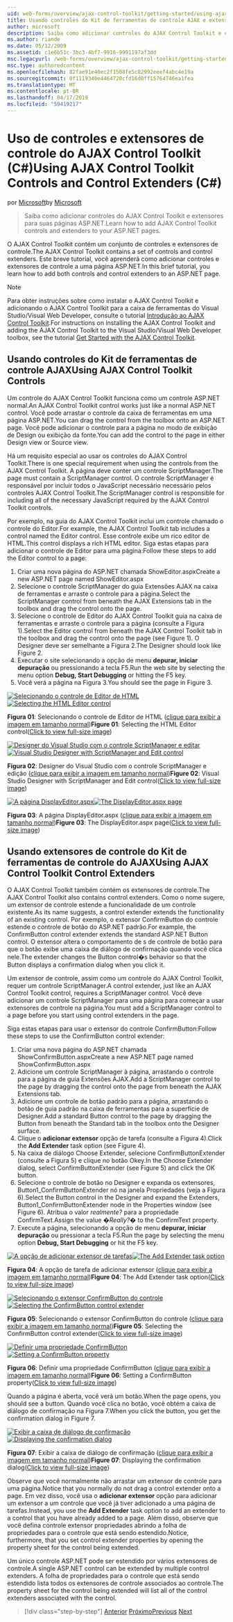 ```yaml
---
uid: web-forms/overview/ajax-control-toolkit/getting-started/using-ajax-control-toolkit-controls-and-control-extenders-cs
title: Usando controles do Kit de ferramentas de controle AJAX e extensores de controle (c#) | Microsoft Docs
author: microsoft
description: Saiba como adicionar controles do AJAX Control Toolkit e extensores para suas páginas ASP.NET.
ms.author: riande
ms.date: 05/12/2009
ms.assetid: c1e6b51c-3bc3-4bf7-9916-9991197af3dd
msc.legacyurl: /web-forms/overview/ajax-control-toolkit/getting-started/using-ajax-control-toolkit-controls-and-control-extenders-cs
msc.type: authoredcontent
ms.openlocfilehash: 82fae91e40ec2f1508fe5c82992eeef4abc4e19a
ms.sourcegitcommit: 0f1119340e4464720cfd16d0ff15764746ea1fea
ms.translationtype: MT
ms.contentlocale: pt-BR
ms.lasthandoff: 04/17/2019
ms.locfileid: "59419217"
---
```

# <a name="using-ajax-control-toolkit-controls-and-control-extenders-c"></a><span data-ttu-id="89147-103">Uso de controles e extensores de controle do AJAX Control Toolkit (C#)</span><span class="sxs-lookup"><span data-stu-id="89147-103">Using AJAX Control Toolkit Controls and Control Extenders (C#)</span></span>

<span data-ttu-id="89147-104">por [Microsoft](https://github.com/microsoft)</span><span class="sxs-lookup"><span data-stu-id="89147-104">by [Microsoft](https://github.com/microsoft)</span></span>

> <span data-ttu-id="89147-105">Saiba como adicionar controles do AJAX Control Toolkit e extensores para suas páginas ASP.NET.</span><span class="sxs-lookup"><span data-stu-id="89147-105">Learn how to add AJAX Control Toolkit controls and extenders to your ASP.NET pages.</span></span>


<span data-ttu-id="89147-106">O AJAX Control Toolkit contém um conjunto de controles e extensores de controle.</span><span class="sxs-lookup"><span data-stu-id="89147-106">The AJAX Control Toolkit contains a set of controls and control extenders.</span></span> <span data-ttu-id="89147-107">Este breve tutorial, você aprenderá como adicionar controles e extensores de controle a uma página ASP.NET.</span><span class="sxs-lookup"><span data-stu-id="89147-107">In this brief tutorial, you learn how to add both controls and control extenders to an ASP.NET page.</span></span>

> [!NOTE] 
> 
> <span data-ttu-id="89147-108">Para obter instruções sobre como instalar o AJAX Control Toolkit e adicionando o AJAX Control Toolkit para a caixa de ferramentas do Visual Studio/Visual Web Developer, consulte o tutorial [Introdução ao AJAX Control Toolkit](get-started-with-the-ajax-control-toolkit-cs.md).</span><span class="sxs-lookup"><span data-stu-id="89147-108">For instructions on installing the AJAX Control Toolkit and adding the AJAX Control Toolkit to the Visual Studio/Visual Web Developer toolbox, see the tutorial [Get Started with the AJAX Control Toolkit](get-started-with-the-ajax-control-toolkit-cs.md).</span></span>


## <a name="using-ajax-control-toolkit-controls"></a><span data-ttu-id="89147-109">Usando controles do Kit de ferramentas de controle AJAX</span><span class="sxs-lookup"><span data-stu-id="89147-109">Using AJAX Control Toolkit Controls</span></span>

<span data-ttu-id="89147-110">Um controle do AJAX Control Toolkit funciona como um controle ASP.NET normal.</span><span class="sxs-lookup"><span data-stu-id="89147-110">An AJAX Control Toolkit control works just like a normal ASP.NET control.</span></span> <span data-ttu-id="89147-111">Você pode arrastar o controle da caixa de ferramentas em uma página ASP.NET.</span><span class="sxs-lookup"><span data-stu-id="89147-111">You can drag the control from the toolbox onto an ASP.NET page.</span></span> <span data-ttu-id="89147-112">Você pode adicionar o controle para a página no modo de exibição de Design ou exibição da fonte.</span><span class="sxs-lookup"><span data-stu-id="89147-112">You can add the control to the page in either Design view or Source view.</span></span>

<span data-ttu-id="89147-113">Há um requisito especial ao usar os controles do AJAX Control Toolkit.</span><span class="sxs-lookup"><span data-stu-id="89147-113">There is one special requirement when using the controls from the AJAX Control Toolkit.</span></span> <span data-ttu-id="89147-114">A página deve conter um controle ScriptManager.</span><span class="sxs-lookup"><span data-stu-id="89147-114">The page must contain a ScriptManager control.</span></span> <span data-ttu-id="89147-115">O controle ScriptManager é responsável por incluir todos o JavaScript necessário necessário pelos controles AJAX Control Toolkit.</span><span class="sxs-lookup"><span data-stu-id="89147-115">The ScriptManager control is responsible for including all of the necessary JavaScript required by the AJAX Control Toolkit controls.</span></span>

<span data-ttu-id="89147-116">Por exemplo, na guia do AJAX Control Toolkit inclui um controle chamado o controle do Editor.</span><span class="sxs-lookup"><span data-stu-id="89147-116">For example, the AJAX Control Toolkit tab includes a control named the Editor control.</span></span> <span data-ttu-id="89147-117">Esse controle exibe um rico editor de HTML.</span><span class="sxs-lookup"><span data-stu-id="89147-117">This control displays a rich HTML editor.</span></span> <span data-ttu-id="89147-118">Siga estas etapas para adicionar o controle de Editor para uma página:</span><span class="sxs-lookup"><span data-stu-id="89147-118">Follow these steps to add the Editor control to a page:</span></span>

1. <span data-ttu-id="89147-119">Criar uma nova página do ASP.NET chamada ShowEditor.aspx</span><span class="sxs-lookup"><span data-stu-id="89147-119">Create a new ASP.NET page named ShowEditor.aspx</span></span>
2. <span data-ttu-id="89147-120">Selecione o controle ScriptManager do guia Extensões AJAX na caixa de ferramentas e arraste o controle para a página.</span><span class="sxs-lookup"><span data-stu-id="89147-120">Select the ScriptManager control from beneath the AJAX Extensions tab in the toolbox and drag the control onto the page.</span></span>
3. <span data-ttu-id="89147-121">Selecione o controle de Editor do AJAX Control Toolkit guia na caixa de ferramentas e arraste o controle para a página (consulte a Figura 1).</span><span class="sxs-lookup"><span data-stu-id="89147-121">Select the Editor control from beneath the AJAX Control Toolkit tab in the toolbox and drag the control onto the page (see Figure 1).</span></span> <span data-ttu-id="89147-122">O Designer deve ser semelhante a Figura 2.</span><span class="sxs-lookup"><span data-stu-id="89147-122">The Designer should look like Figure 2.</span></span>
4. <span data-ttu-id="89147-123">Executar o site selecionando a opção de menu **depurar, iniciar depuração** ou pressionando a tecla F5.</span><span class="sxs-lookup"><span data-stu-id="89147-123">Run the web site by selecting the menu option **Debug, Start Debugging** or hitting the F5 key.</span></span>
5. <span data-ttu-id="89147-124">Você verá a página na Figura 3.</span><span class="sxs-lookup"><span data-stu-id="89147-124">You should see the page in Figure 3.</span></span>


<span data-ttu-id="89147-125">[![Selecionando o controle de Editor de HTML](using-ajax-control-toolkit-controls-and-control-extenders-cs/_static/image1.jpg)](using-ajax-control-toolkit-controls-and-control-extenders-cs/_static/image1.png)</span><span class="sxs-lookup"><span data-stu-id="89147-125">[![Selecting the HTML Editor control](using-ajax-control-toolkit-controls-and-control-extenders-cs/_static/image1.jpg)](using-ajax-control-toolkit-controls-and-control-extenders-cs/_static/image1.png)</span></span>

<span data-ttu-id="89147-126">**Figura 01**: Selecionando o controle de Editor de HTML ([clique para exibir a imagem em tamanho normal](using-ajax-control-toolkit-controls-and-control-extenders-cs/_static/image2.png))</span><span class="sxs-lookup"><span data-stu-id="89147-126">**Figure 01**: Selecting the HTML Editor control([Click to view full-size image](using-ajax-control-toolkit-controls-and-control-extenders-cs/_static/image2.png))</span></span>


<span data-ttu-id="89147-127">[![Designer do Visual Studio com o controle ScriptManager e editar](using-ajax-control-toolkit-controls-and-control-extenders-cs/_static/image2.jpg)](using-ajax-control-toolkit-controls-and-control-extenders-cs/_static/image3.png)</span><span class="sxs-lookup"><span data-stu-id="89147-127">[![Visual Studio Designer with ScriptManager and Edit control](using-ajax-control-toolkit-controls-and-control-extenders-cs/_static/image2.jpg)](using-ajax-control-toolkit-controls-and-control-extenders-cs/_static/image3.png)</span></span>

<span data-ttu-id="89147-128">**Figura 02**: Designer do Visual Studio com o controle ScriptManager e edição ([clique para exibir a imagem em tamanho normal](using-ajax-control-toolkit-controls-and-control-extenders-cs/_static/image4.png))</span><span class="sxs-lookup"><span data-stu-id="89147-128">**Figure 02**: Visual Studio Designer with ScriptManager and Edit control([Click to view full-size image](using-ajax-control-toolkit-controls-and-control-extenders-cs/_static/image4.png))</span></span>


<span data-ttu-id="89147-129">[![A página DisplayEditor.aspx](using-ajax-control-toolkit-controls-and-control-extenders-cs/_static/image3.jpg)](using-ajax-control-toolkit-controls-and-control-extenders-cs/_static/image5.png)</span><span class="sxs-lookup"><span data-stu-id="89147-129">[![The DisplayEditor.aspx page](using-ajax-control-toolkit-controls-and-control-extenders-cs/_static/image3.jpg)](using-ajax-control-toolkit-controls-and-control-extenders-cs/_static/image5.png)</span></span>

<span data-ttu-id="89147-130">**Figura 03**: A página DisplayEditor.aspx ([clique para exibir a imagem em tamanho normal](using-ajax-control-toolkit-controls-and-control-extenders-cs/_static/image6.png))</span><span class="sxs-lookup"><span data-stu-id="89147-130">**Figure 03**: The DisplayEditor.aspx page([Click to view full-size image](using-ajax-control-toolkit-controls-and-control-extenders-cs/_static/image6.png))</span></span>


## <a name="using-ajax-control-toolkit-control-extenders"></a><span data-ttu-id="89147-131">Usando extensores de controle do Kit de ferramentas de controle do AJAX</span><span class="sxs-lookup"><span data-stu-id="89147-131">Using AJAX Control Toolkit Control Extenders</span></span>

<span data-ttu-id="89147-132">O AJAX Control Toolkit também contém os extensores de controle.</span><span class="sxs-lookup"><span data-stu-id="89147-132">The AJAX Control Toolkit also contains control extenders.</span></span> <span data-ttu-id="89147-133">Como o nome sugere, um extensor de controle estende a funcionalidade de um controle existente.</span><span class="sxs-lookup"><span data-stu-id="89147-133">As its name suggests, a control extender extends the functionality of an existing control.</span></span> <span data-ttu-id="89147-134">Por exemplo, o extensor ConfirmButton do controle estende o controle de botão do ASP.NET padrão.</span><span class="sxs-lookup"><span data-stu-id="89147-134">For example, the ConfirmButton control extender extends the standard ASP.NET Button control.</span></span> <span data-ttu-id="89147-135">O extensor altera o comportamento de s de controle de botão para que o botão exibe uma caixa de diálogo de confirmação quando você clica nele.</span><span class="sxs-lookup"><span data-stu-id="89147-135">The extender changes the Button control�s behavior so that the Button displays a confirmation dialog when you click it.</span></span>

<span data-ttu-id="89147-136">Um extensor de controle, assim como um controle do AJAX Control Toolkit, requer um controle ScriptManager.</span><span class="sxs-lookup"><span data-stu-id="89147-136">A control extender, just like an AJAX Control Toolkit control, requires a ScriptManager control.</span></span> <span data-ttu-id="89147-137">Você deve adicionar um controle ScriptManager para uma página para começar a usar extensores de controle na página.</span><span class="sxs-lookup"><span data-stu-id="89147-137">You must add a ScriptManager control to a page before you start using control extenders in the page.</span></span>

<span data-ttu-id="89147-138">Siga estas etapas para usar o extensor do controle ConfirmButton:</span><span class="sxs-lookup"><span data-stu-id="89147-138">Follow these steps to use the ConfirmButton control extender:</span></span>

1. <span data-ttu-id="89147-139">Criar uma nova página do ASP.NET chamada ShowConfirmButton.aspx</span><span class="sxs-lookup"><span data-stu-id="89147-139">Create a new ASP.NET page named ShowConfirmButton.aspx</span></span>
2. <span data-ttu-id="89147-140">Adicione um controle ScriptManager à página, arrastando o controle para a página de guia Extensões AJAX.</span><span class="sxs-lookup"><span data-stu-id="89147-140">Add a ScriptManager control to the page by dragging the control onto the page from beneath the AJAX Extensions tab.</span></span>
3. <span data-ttu-id="89147-141">Adicione um controle de botão padrão para a página, arrastando o botão de guia padrão na caixa de ferramentas para a superfície de Designer.</span><span class="sxs-lookup"><span data-stu-id="89147-141">Add a standard Button control to the page by dragging the Button from beneath the Standard tab in the toolbox onto the Designer surface.</span></span>
4. <span data-ttu-id="89147-142">Clique o **adicionar extensor** opção de tarefa (consulte a Figura 4).</span><span class="sxs-lookup"><span data-stu-id="89147-142">Click the **Add Extender** task option (see Figure 4).</span></span>
5. <span data-ttu-id="89147-143">Na caixa de diálogo Choose Extender, selecione ConfirmButtonExtender (consulte a Figura 5) e clique no botão Okey.</span><span class="sxs-lookup"><span data-stu-id="89147-143">In the Choose Extender dialog, select ConfirmButtonExtender (see Figure 5) and click the OK button.</span></span>
6. <span data-ttu-id="89147-144">Selecione o controle de botão no Designer e expanda os extensores, Button1\_ConfirmButtonExtender nó na janela Propriedades (veja a Figura 6).</span><span class="sxs-lookup"><span data-stu-id="89147-144">Select the Button control in the Designer and expand the Extenders, Button1\_ConfirmButtonExtender node in the Properties window (see Figure 6).</span></span> <span data-ttu-id="89147-145">Atribua o valor *realmente?* para a propriedade ConfirmText.</span><span class="sxs-lookup"><span data-stu-id="89147-145">Assign the value *�Really?�* to the ConfirmText property.</span></span>
7. <span data-ttu-id="89147-146">Execute a página, selecionando a opção de menu **depurar, iniciar depuração** ou pressionar a tecla F5.</span><span class="sxs-lookup"><span data-stu-id="89147-146">Run the page by selecting the menu option **Debug, Start Debugging** or hit the F5 key.</span></span>


<span data-ttu-id="89147-147">[![A opção de adicionar extensor de tarefas](using-ajax-control-toolkit-controls-and-control-extenders-cs/_static/image4.jpg)](using-ajax-control-toolkit-controls-and-control-extenders-cs/_static/image7.png)</span><span class="sxs-lookup"><span data-stu-id="89147-147">[![The Add Extender task option](using-ajax-control-toolkit-controls-and-control-extenders-cs/_static/image4.jpg)](using-ajax-control-toolkit-controls-and-control-extenders-cs/_static/image7.png)</span></span>

<span data-ttu-id="89147-148">**Figura 04**: A opção de tarefa de adicionar extensor ([clique para exibir a imagem em tamanho normal](using-ajax-control-toolkit-controls-and-control-extenders-cs/_static/image8.png))</span><span class="sxs-lookup"><span data-stu-id="89147-148">**Figure 04**: The Add Extender task option([Click to view full-size image](using-ajax-control-toolkit-controls-and-control-extenders-cs/_static/image8.png))</span></span>


<span data-ttu-id="89147-149">[![Selecionando o extensor ConfirmButton do controle](using-ajax-control-toolkit-controls-and-control-extenders-cs/_static/image5.jpg)](using-ajax-control-toolkit-controls-and-control-extenders-cs/_static/image9.png)</span><span class="sxs-lookup"><span data-stu-id="89147-149">[![Selecting the ConfirmButton control extender](using-ajax-control-toolkit-controls-and-control-extenders-cs/_static/image5.jpg)](using-ajax-control-toolkit-controls-and-control-extenders-cs/_static/image9.png)</span></span>

<span data-ttu-id="89147-150">**Figura 05**: Selecionando o extensor ConfirmButton do controle ([clique para exibir a imagem em tamanho normal](using-ajax-control-toolkit-controls-and-control-extenders-cs/_static/image10.png))</span><span class="sxs-lookup"><span data-stu-id="89147-150">**Figure 05**: Selecting the ConfirmButton control extender([Click to view full-size image](using-ajax-control-toolkit-controls-and-control-extenders-cs/_static/image10.png))</span></span>


<span data-ttu-id="89147-151">[![Definir uma propriedade ConfirmButton](using-ajax-control-toolkit-controls-and-control-extenders-cs/_static/image6.jpg)](using-ajax-control-toolkit-controls-and-control-extenders-cs/_static/image11.png)</span><span class="sxs-lookup"><span data-stu-id="89147-151">[![Setting a ConfirmButton property](using-ajax-control-toolkit-controls-and-control-extenders-cs/_static/image6.jpg)](using-ajax-control-toolkit-controls-and-control-extenders-cs/_static/image11.png)</span></span>

<span data-ttu-id="89147-152">**Figura 06**: Definir uma propriedade ConfirmButton ([clique para exibir a imagem em tamanho normal](using-ajax-control-toolkit-controls-and-control-extenders-cs/_static/image12.png))</span><span class="sxs-lookup"><span data-stu-id="89147-152">**Figure 06**: Setting a ConfirmButton property([Click to view full-size image](using-ajax-control-toolkit-controls-and-control-extenders-cs/_static/image12.png))</span></span>


<span data-ttu-id="89147-153">Quando a página é aberta, você verá um botão.</span><span class="sxs-lookup"><span data-stu-id="89147-153">When the page opens, you should see a button.</span></span> <span data-ttu-id="89147-154">Quando você clica no botão, você obtém a caixa de diálogo de confirmação na Figura 7.</span><span class="sxs-lookup"><span data-stu-id="89147-154">When you click the button, you get the confirmation dialog in Figure 7.</span></span>


<span data-ttu-id="89147-155">[![Exibir a caixa de diálogo de confirmação](using-ajax-control-toolkit-controls-and-control-extenders-cs/_static/image7.jpg)](using-ajax-control-toolkit-controls-and-control-extenders-cs/_static/image13.png)</span><span class="sxs-lookup"><span data-stu-id="89147-155">[![Displaying the confirmation dialog](using-ajax-control-toolkit-controls-and-control-extenders-cs/_static/image7.jpg)](using-ajax-control-toolkit-controls-and-control-extenders-cs/_static/image13.png)</span></span>

<span data-ttu-id="89147-156">**Figura 07**: Exibir a caixa de diálogo de confirmação ([clique para exibir a imagem em tamanho normal](using-ajax-control-toolkit-controls-and-control-extenders-cs/_static/image14.png))</span><span class="sxs-lookup"><span data-stu-id="89147-156">**Figure 07**: Displaying the confirmation dialog([Click to view full-size image](using-ajax-control-toolkit-controls-and-control-extenders-cs/_static/image14.png))</span></span>


<span data-ttu-id="89147-157">Observe que você normalmente não arrastar um extensor de controle para uma página.</span><span class="sxs-lookup"><span data-stu-id="89147-157">Notice that you normally do not drag a control extender onto a page.</span></span> <span data-ttu-id="89147-158">Em vez disso, você usa o **adicionar extensor** opção para adicionar um extensor a um controle que você já tiver adicionado a uma página de tarefas.</span><span class="sxs-lookup"><span data-stu-id="89147-158">Instead, you use the **Add Extender** task option to add an extender to a control that you have already added to a page.</span></span> <span data-ttu-id="89147-159">Além disso, observe que você defina controle extensor propriedades abrindo a folha de propriedades para o controle que está sendo estendido.</span><span class="sxs-lookup"><span data-stu-id="89147-159">Notice, furthermore, that you set control extender properties by opening the property sheet for the control being extended.</span></span>

<span data-ttu-id="89147-160">Um único controle ASP.NET pode ser estendido por vários extensores de controle.</span><span class="sxs-lookup"><span data-stu-id="89147-160">A single ASP.NET control can be extended by multiple control extenders.</span></span> <span data-ttu-id="89147-161">A folha de propriedades para o controle que está sendo estendido lista todos os extensores de controle associados ao controle.</span><span class="sxs-lookup"><span data-stu-id="89147-161">The property sheet for the control being extended will list all of the control extenders associated with the control.</span></span>

> [!div class="step-by-step"]
> <span data-ttu-id="89147-162">[Anterior](get-started-with-the-ajax-control-toolkit-cs.md)
> [Próximo](creating-a-custom-ajax-control-toolkit-control-extender-cs.md)</span><span class="sxs-lookup"><span data-stu-id="89147-162">[Previous](get-started-with-the-ajax-control-toolkit-cs.md)
[Next](creating-a-custom-ajax-control-toolkit-control-extender-cs.md)</span></span>
